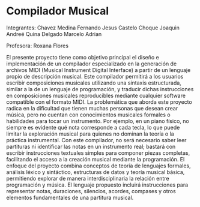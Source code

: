 # Compilador Musical

Integrantes: 
Chavez Medina Fernando Jesus
Castelo Choque Joaquin Andreé
Quina Delgado Marcelo Adrian

Profesora: Roxana Flores

El presente proyecto tiene como objetivo principal el diseño e implementación de un compilador especializado en la generación de archivos MIDI (Musical Instrument Digital Interface) a partir de un lenguaje propio de descripción musical. Este compilador permitirá a los usuarios escribir composiciones musicales utilizando una sintaxis estructurada, similar a la de un lenguaje de programación, y traducir dichas instrucciones en composiciones musicales reproducibles mediante cualquier software compatible con el formato MIDI.
La problemática que aborda este proyecto radica en la dificultad que tienen muchas personas que desean crear música, pero no cuentan con conocimientos musicales formales o habilidades para tocar un instrumento. Por ejemplo, en un piano físico, no siempre es evidente qué nota corresponde a cada tecla, lo que puede limitar la exploración musical para quienes no dominan la teoría o la práctica instrumental. Con este compilador, no será necesario saber leer partituras ni identificar las notas en un instrumento real; bastará con escribir instrucciones textuales simples para componer piezas completas, facilitando el acceso a la creación musical mediante la programación.
El enfoque del proyecto combina conceptos de teoría de lenguajes formales, análisis léxico y sintáctico, estructuras de datos y teoría musical básica, permitiendo explorar de manera interdisciplinaria la relación entre programación y música. El lenguaje propuesto incluirá instrucciones para representar notas, duraciones, silencios, acordes, compases y otros elementos fundamentales de una partitura musical.
